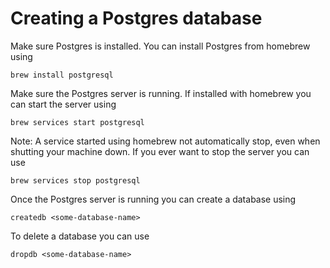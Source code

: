 # Creating a Postgres database

Make sure Postgres is installed. You can install Postgres from homebrew using

`brew install postgresql`

Make sure the Postgres server is running. If installed with homebrew you can start the server using

`brew services start postgresql`

Note: A service started using homebrew not automatically stop, even when shutting your machine down. If you ever want to stop the server you can use

`brew services stop postgresql`

Once the Postgres server is running you can create a database using

`createdb <some-database-name>`

To delete a database you can use

`dropdb <some-database-name>`
